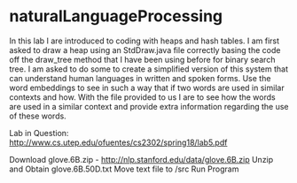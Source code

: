# naturalLanguageProcessing
In this lab I are introduced to coding with heaps and hash tables. I am first asked to draw a heap using an StdDraw.java file correctly
basing the code off the draw_tree method that I have been using before for binary search tree.
I am asked to do some to create a simplified version of this system that can understand human languages in written and spoken forms.
Use the word embeddings to see in such a way that if two words are used in similar contexts and how.
With the file provided to us I are to see how the words are used in a similar context and provide extra information regarding
the use of these words.

Lab in Question: http://www.cs.utep.edu/ofuentes/cs2302/spring18/lab5.pdf

Download glove.6B.zip - http://nlp.stanford.edu/data/glove.6B.zip
Unzip and Obtain glove.6B.50D.txt
Move text file to /src
Run Program
